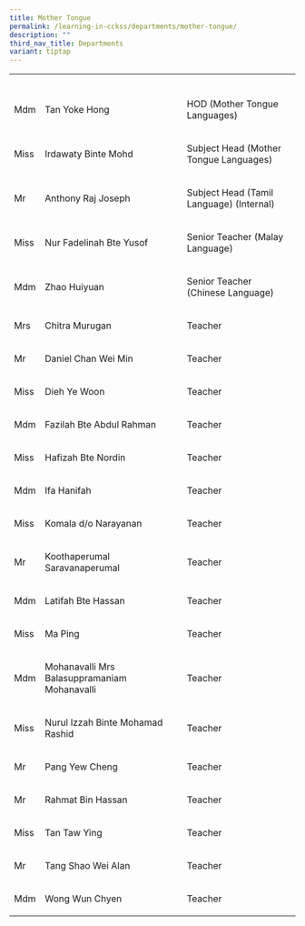 ```yaml
---
title: Mother Tongue
permalink: /learning-in-cckss/departments/mother-tongue/
description: ""
third_nav_title: Departments
variant: tiptap
---
```

<table><tbody><tr><th rowspan="1" colspan="1"><p></p></th><th rowspan="1" colspan="1"><p></p></th><th rowspan="1" colspan="1"><p></p></th></tr><tr><td rowspan="1" colspan="1"><p>Mdm</p></td><td rowspan="1" colspan="1"><p>Tan Yoke Hong</p></td><td rowspan="1" colspan="1"><p>HOD (Mother Tongue Languages)</p></td></tr><tr><td rowspan="1" colspan="1"><p>Miss</p></td><td rowspan="1" colspan="1"><p>Irdawaty Binte Mohd</p></td><td rowspan="1" colspan="1"><p>Subject Head (Mother Tongue Languages)</p></td></tr><tr><td rowspan="1" colspan="1"><p>Mr</p></td><td rowspan="1" colspan="1"><p>Anthony Raj Joseph</p></td><td rowspan="1" colspan="1"><p>Subject Head (Tamil Language) (Internal)</p></td></tr><tr><td rowspan="1" colspan="1"><p>Miss</p></td><td rowspan="1" colspan="1"><p>Nur Fadelinah Bte Yusof</p></td><td rowspan="1" colspan="1"><p>Senior Teacher (Malay Language)</p></td></tr><tr><td rowspan="1" colspan="1"><p>Mdm</p></td><td rowspan="1" colspan="1"><p>Zhao Huiyuan</p></td><td rowspan="1" colspan="1"><p>Senior Teacher (Chinese Language)</p></td></tr><tr><td rowspan="1" colspan="1"><p>Mrs</p></td><td rowspan="1" colspan="1"><p>Chitra Murugan</p></td><td rowspan="1" colspan="1"><p>Teacher</p></td></tr><tr><td rowspan="1" colspan="1"><p>Mr</p></td><td rowspan="1" colspan="1"><p>Daniel Chan Wei Min</p></td><td rowspan="1" colspan="1"><p>Teacher</p></td></tr><tr><td rowspan="1" colspan="1"><p>Miss</p></td><td rowspan="1" colspan="1"><p>Dieh Ye Woon</p></td><td rowspan="1" colspan="1"><p>Teacher</p></td></tr><tr><td rowspan="1" colspan="1"><p>Mdm</p></td><td rowspan="1" colspan="1"><p>Fazilah Bte Abdul Rahman</p></td><td rowspan="1" colspan="1"><p>Teacher</p></td></tr><tr><td rowspan="1" colspan="1"><p>Miss</p></td><td rowspan="1" colspan="1"><p>Hafizah Bte Nordin</p></td><td rowspan="1" colspan="1"><p>Teacher</p></td></tr><tr><td rowspan="1" colspan="1"><p>Mdm</p></td><td rowspan="1" colspan="1"><p>Ifa Hanifah</p></td><td rowspan="1" colspan="1"><p>Teacher</p></td></tr><tr><td rowspan="1" colspan="1"><p>Miss</p></td><td rowspan="1" colspan="1"><p>Komala d/o Narayanan</p></td><td rowspan="1" colspan="1"><p>Teacher</p></td></tr><tr><td rowspan="1" colspan="1"><p>Mr</p></td><td rowspan="1" colspan="1"><p>Koothaperumal Saravanaperumal</p></td><td rowspan="1" colspan="1"><p>Teacher</p></td></tr><tr><td rowspan="1" colspan="1"><p>Mdm</p></td><td rowspan="1" colspan="1"><p>Latifah Bte Hassan</p></td><td rowspan="1" colspan="1"><p>Teacher</p></td></tr><tr><td rowspan="1" colspan="1"><p>Miss</p></td><td rowspan="1" colspan="1"><p>Ma Ping</p></td><td rowspan="1" colspan="1"><p>Teacher</p></td></tr><tr><td rowspan="1" colspan="1"><p>Mdm</p></td><td rowspan="1" colspan="1"><p>Mohanavalli Mrs Balasuppramaniam Mohanavalli</p></td><td rowspan="1" colspan="1"><p>Teacher</p></td></tr><tr><td rowspan="1" colspan="1"><p>Miss</p></td><td rowspan="1" colspan="1"><p>Nurul Izzah Binte Mohamad Rashid</p></td><td rowspan="1" colspan="1"><p>Teacher</p></td></tr><tr><td rowspan="1" colspan="1"><p>Mr</p></td><td rowspan="1" colspan="1"><p>Pang Yew Cheng</p></td><td rowspan="1" colspan="1"><p>Teacher</p></td></tr><tr><td rowspan="1" colspan="1"><p>Mr</p></td><td rowspan="1" colspan="1"><p>Rahmat Bin Hassan</p></td><td rowspan="1" colspan="1"><p>Teacher</p></td></tr><tr><td rowspan="1" colspan="1"><p>Miss</p></td><td rowspan="1" colspan="1"><p>Tan Taw Ying</p></td><td rowspan="1" colspan="1"><p>Teacher</p></td></tr><tr><td rowspan="1" colspan="1"><p>Mr</p></td><td rowspan="1" colspan="1"><p>Tang Shao Wei Alan</p></td><td rowspan="1" colspan="1"><p>Teacher</p></td></tr><tr><td rowspan="1" colspan="1"><p>Mdm</p></td><td rowspan="1" colspan="1"><p>Wong Wun Chyen</p></td><td rowspan="1" colspan="1"><p>Teacher</p></td></tr></tbody></table><p></p>